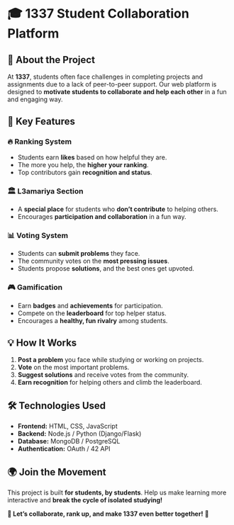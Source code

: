 # 🎓 1337 Student Collaboration Platform

## 🚀 About the Project
At **1337**, students often face challenges in completing projects and assignments due to a lack of peer-to-peer support. Our web platform is designed to **motivate students to collaborate and help each other** in a fun and engaging way.

## 🎯 Key Features

### 🔥 **Ranking System**
- Students earn **likes** based on how helpful they are.
- The more you help, the **higher your ranking**.
- Top contributors gain **recognition and status**.

### 🏛️ **L3amariya Section**
- A **special place** for students who **don’t contribute** to helping others.
- Encourages **participation and collaboration** in a fun way.

### 📊 **Voting System**
- Students can **submit problems** they face.
- The community votes on the **most pressing issues**.
- Students propose **solutions**, and the best ones get upvoted.

### 🎮 **Gamification**
- Earn **badges** and **achievements** for participation.
- Compete on the **leaderboard** for top helper status.
- Encourages a **healthy, fun rivalry** among students.

## 💡 How It Works
1. **Post a problem** you face while studying or working on projects.
2. **Vote** on the most important problems.
3. **Suggest solutions** and receive votes from the community.
4. **Earn recognition** for helping others and climb the leaderboard.

## 🛠️ Technologies Used
- **Frontend:** HTML, CSS, JavaScript
- **Backend:** Node.js / Python (Django/Flask)
- **Database:** MongoDB / PostgreSQL
- **Authentication:** OAuth / 42 API

## 🌍 Join the Movement
This project is built **for students, by students**. Help us make learning more interactive and **break the cycle of isolated studying!**

**📢 Let’s collaborate, rank up, and make 1337 even better together!** 🚀
